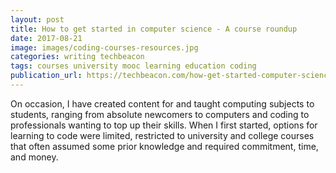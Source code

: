 ```yaml
---
layout: post
title: How to get started in computer science - A course roundup
date: 2017-08-21
image: images/coding-courses-resources.jpg
categories: writing techbeacon
tags: courses university mooc learning education coding
publication_url: https://techbeacon.com/how-get-started-computer-science-course-roundup
---
```


On occasion, I have created content for and taught computing subjects to students, ranging from absolute newcomers to computers and coding to professionals wanting to top up their skills. When I first started, options for learning to code were limited, restricted to university and college courses that often assumed some prior knowledge and required commitment, time, and money.
